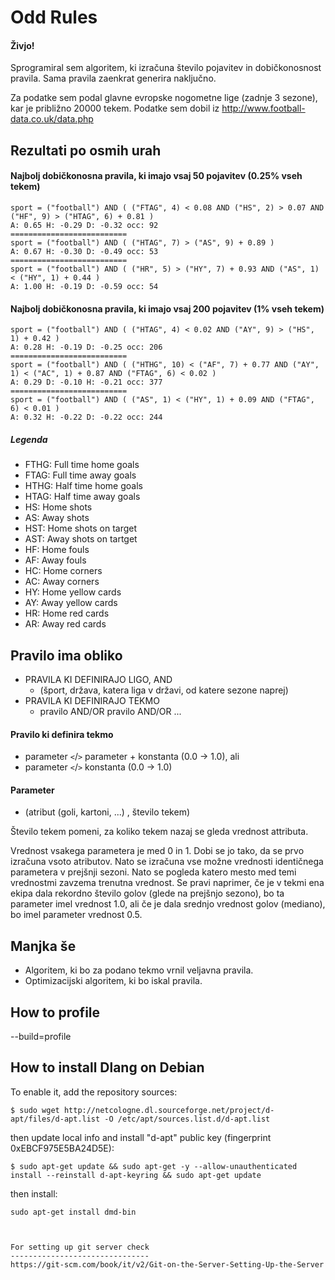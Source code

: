 Odd Rules
=========

#### Živjo!

Sprogramiral sem algoritem, ki izračuna število pojavitev in dobičkonosnost pravila. 
Sama pravila zaenkrat generira naključno.

Za podatke sem podal glavne evropske nogometne lige (zadnje 3 sezone), kar je približno 20000 tekem. Podatke sem dobil iz http://www.football-data.co.uk/data.php

Rezultati po osmih urah
-----------------------

#### Najbolj dobičkonosna pravila, ki imajo vsaj 50 pojavitev (0.25% vseh tekem)
```
sport = ("football") AND ( ("FTAG", 4) < 0.08 AND ("HS", 2) > 0.07 AND ("HF", 9) > ("HTAG", 6) + 0.81 )
A: 0.65 H: -0.29 D: -0.32 occ: 92
==========================
sport = ("football") AND ( ("HTAG", 7) > ("AS", 9) + 0.89 )
A: 0.67 H: -0.30 D: -0.49 occ: 53
==========================
sport = ("football") AND ( ("HR", 5) > ("HY", 7) + 0.93 AND ("AS", 1) < ("HY", 1) + 0.44 )
A: 1.00 H: -0.19 D: -0.59 occ: 54
```

#### Najbolj dobičkonosna pravila, ki imajo vsaj 200 pojavitev (1% vseh tekem)
```
sport = ("football") AND ( ("HTAG", 4) < 0.02 AND ("AY", 9) > ("HS", 1) + 0.42 )
A: 0.28 H: -0.19 D: -0.25 occ: 206 
==========================
sport = ("football") AND ( ("HTHG", 10) < ("AF", 7) + 0.77 AND ("AY", 1) < ("AC", 1) + 0.87 AND ("FTAG", 6) < 0.02 )
A: 0.29 D: -0.10 H: -0.21 occ: 377
==========================
sport = ("football") AND ( ("AS", 1) < ("HY", 1) + 0.09 AND ("FTAG", 6) < 0.01 )
A: 0.32 H: -0.22 D: -0.22 occ: 244 
```

##### Legenda
* FTHG: Full time home goals
* FTAG: Full time away goals
* HTHG: Half time home goals
* HTAG: Half time away goals
* HS: Home shots
* AS: Away shots
* HST: Home shots on target
* AST: Away shots on tartget
* HF: Home fouls
* AF: Away fouls
* HC: Home corners
* AC: Away corners
* HY: Home yellow cards
* AY: Away yellow cards
* HR: Home red cards
* AR: Away red cards

Pravilo ima obliko
------------------

* PRAVILA KI DEFINIRAJO LIGO, AND
  - (šport, država, katera liga v državi, od katere sezone naprej)
* PRAVILA KI DEFINIRAJO TEKMO
  - pravilo AND/OR pravilo AND/OR ...

#### Pravilo ki definira tekmo
  * parameter `<`/`>` parameter + konstanta (0.0 -> 1.0), ali
  * parameter `<`/`>` konstanta (0.0 -> 1.0)

#### Parameter
  * (atribut (goli, kartoni, ...) , število tekem)

Število tekem pomeni, za koliko tekem nazaj se gleda vrednost attributa.

Vrednost vsakega parametera je med 0 in 1. Dobi se jo tako, da se prvo izračuna 
vsoto atributov. Nato se izračuna vse možne vrednosti identičnega parametera v prejšnji 
sezoni. Nato se pogleda katero mesto med temi vrednostmi zavzema trenutna vrednost. 
Se pravi naprimer, če je v tekmi ena ekipa dala rekordno število golov (glede na 
prejšnjo sezono), bo ta parameter imel vrednost 1.0, ali če je dala srednjo vrednost 
golov (mediano), bo imel parameter vrednost 0.5.

Manjka še
---------
* Algoritem, ki bo za podano tekmo vrnil veljavna pravila.
* Optimizacijski algoritem, ki bo iskal pravila.

How to profile
--------------
--build=profile

How to install Dlang on Debian
------------------------------
To enable it, add the repository sources:
```
$ sudo wget http://netcologne.dl.sourceforge.net/project/d-apt/files/d-apt.list -O /etc/apt/sources.list.d/d-apt.list
```
then update local info and install "d-apt" public key (fingerprint 0xEBCF975E5BA24D5E):
```
$ sudo apt-get update && sudo apt-get -y --allow-unauthenticated install --reinstall d-apt-keyring && sudo apt-get update
```
then install:
```
sudo apt-get install dmd-bin



For setting up git server check
-------------------------------
https://git-scm.com/book/it/v2/Git-on-the-Server-Setting-Up-the-Server


